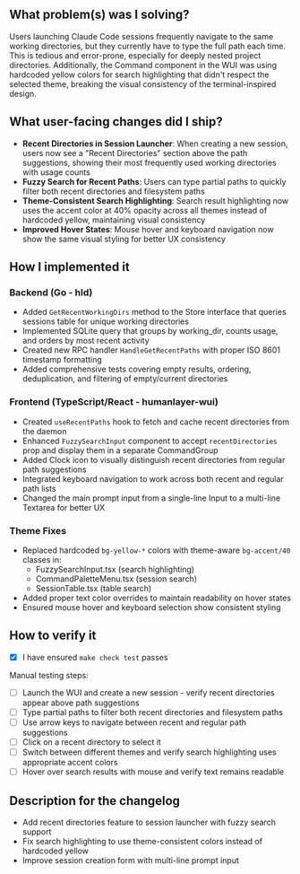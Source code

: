 ## What problem(s) was I solving?

Users launching Claude Code sessions frequently navigate to the same working directories, but they currently have to type the full path each time. This is tedious and error-prone, especially for deeply nested project directories. Additionally, the Command component in the WUI was using hardcoded yellow colors for search highlighting that didn't respect the selected theme, breaking the visual consistency of the terminal-inspired design.

## What user-facing changes did I ship?

- **Recent Directories in Session Launcher**: When creating a new session, users now see a "Recent Directories" section above the path suggestions, showing their most frequently used working directories with usage counts
- **Fuzzy Search for Recent Paths**: Users can type partial paths to quickly filter both recent directories and filesystem paths
- **Theme-Consistent Search Highlighting**: Search result highlighting now uses the accent color at 40% opacity across all themes instead of hardcoded yellow, maintaining visual consistency
- **Improved Hover States**: Mouse hover and keyboard navigation now show the same visual styling for better UX consistency

## How I implemented it

### Backend (Go - hld)
- Added `GetRecentWorkingDirs` method to the Store interface that queries sessions table for unique working directories
- Implemented SQLite query that groups by working_dir, counts usage, and orders by most recent activity
- Created new RPC handler `HandleGetRecentPaths` with proper ISO 8601 timestamp formatting
- Added comprehensive tests covering empty results, ordering, deduplication, and filtering of empty/current directories

### Frontend (TypeScript/React - humanlayer-wui)
- Created `useRecentPaths` hook to fetch and cache recent directories from the daemon
- Enhanced `FuzzySearchInput` component to accept `recentDirectories` prop and display them in a separate CommandGroup
- Added Clock icon to visually distinguish recent directories from regular path suggestions
- Integrated keyboard navigation to work across both recent and regular path lists
- Changed the main prompt input from a single-line Input to a multi-line Textarea for better UX

### Theme Fixes
- Replaced hardcoded `bg-yellow-*` colors with theme-aware `bg-accent/40` classes in:
  - FuzzySearchInput.tsx (search highlighting)
  - CommandPaletteMenu.tsx (session search)
  - SessionTable.tsx (table search)
- Added proper text color overrides to maintain readability on hover states
- Ensured mouse hover and keyboard selection show consistent styling

## How to verify it

- [x] I have ensured `make check test` passes

Manual testing steps:
- [ ] Launch the WUI and create a new session - verify recent directories appear above path suggestions
- [ ] Type partial paths to filter both recent directories and filesystem paths
- [ ] Use arrow keys to navigate between recent and regular path suggestions
- [ ] Click on a recent directory to select it
- [ ] Switch between different themes and verify search highlighting uses appropriate accent colors
- [ ] Hover over search results with mouse and verify text remains readable

## Description for the changelog

- Add recent directories feature to session launcher with fuzzy search support
- Fix search highlighting to use theme-consistent colors instead of hardcoded yellow
- Improve session creation form with multi-line prompt input